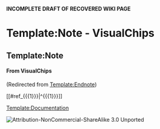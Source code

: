 **INCOMPLETE DRAFT OF RECOVERED WIKI PAGE**

# Template:Note - VisualChips


	

	
	


## Template:Note


	

		


#### From VisualChips


		
(Redirected from 
[Template:Endnote](index.php?title=Template:Endnote&redirect=no))

		

		

[[#ref\_{{{1}}}|^{{{1}}}]]
 
 
[Template:Documentation](index.php?title=Template:Documentation&action=edit&redlink=1)


![Attribution-NonCommercial-ShareAlike 3.0 Unported](http://i.creativecommons.org/l/by-nc-sa/3.0/88x31.png)

